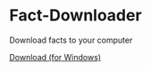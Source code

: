 # Fact-Downloader
Download facts to your computer

[Download (for Windows)](https://github.com/DaCosySheeep/Fact-Downloader/raw/main/factdownloader-1.1.2-setup.exe)

